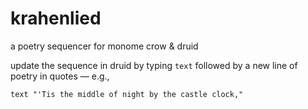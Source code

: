 # krahenlied
a poetry sequencer for monome crow &amp; druid

update the sequence in druid by typing ```text``` followed by a new line of poetry in quotes — e.g.,

```text "'Tis the middle of night by the castle clock,"```
